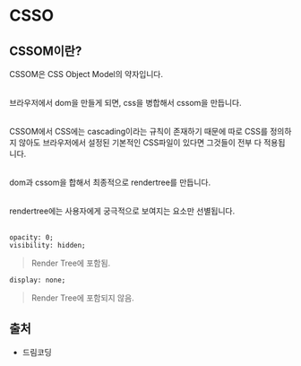 # CSSO

## CSSOM이란?

CSSOM은 CSS Object Model의 약자입니다.<br><br>

브라우저에서 dom을 만들게 되면, css을 병합해서 cssom을 만듭니다.<br><br>

CSSOM에서 CSS에는 cascading이라는 규칙이 존재하기 때문에 따로 CSS를 정의하지 않아도 브라우저에서 설정된 기본적인 CSS파일이 있다면 그것들이 전부 다 적용됩니다.<br><br>

dom과 cssom을 합해서 최종적으로 rendertree를 만듭니다.<br><br>

rendertree에는 사용자에게 궁극적으로 보여지는 요소만 선별됩니다.<br><br>

```
opacity: 0;
visibility: hidden;
```

> Render Tree에 포함됨.

```
display: none;
```

> Render Tree에 포함되지 않음.

## 출처

- 드림코딩
